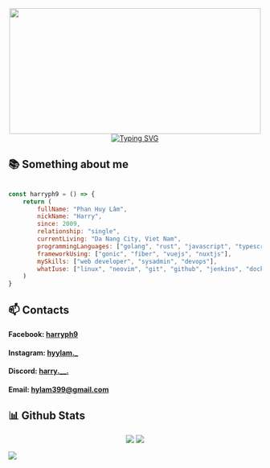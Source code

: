<div id="header" align="center">
  <img src="https://media1.giphy.com/media/qgQUggAC3Pfv687qPC/giphy.gif" width="500" height="250" />
</div>
<div align="center">
    <a href="https://git.io/typing-svg"><img src="https://readme-typing-svg.demolab.com?font=Fira+Code&pause=1000&width=435&lines=Hi+%F0%9F%91%8B!+Welcome+to+my+github+profile+" alt="Typing SVG" /></a>
</div>


## 📚 Something about me
```js

const harryph9 = () => {
    return (
        fullName: "Phan Huy Lâm",
        nickName: "Harry",
        since: 2009,
        relationship: "single",
        currentLiving: "Da Nang City, Viet Nam",
        programmingLanguages: ["golang", "rust", "javascript", "typescript", "c/c++", "bash script", "HTML/CSS"],
        frameworkUsing: ["gonic", "fiber", "vuejs", "nuxtjs"],
        mySkills: ["web developer", "sysadmin", "devops"],
        whatIuse: ["linux", "neovim", "git", "github", "jenkins", "docker", "postgresql", "mysql", "mariadb"],
    )
}
```

## 📫 Contacts
#### Facebook: [harryph9](https://www.facebook.com/harryph99/)
#### Instagram: [hyylam._](https://www.instagram.com/hyylam._/)
#### Discord: [harry.__.](https://discord.com)
#### Email: [hylam399@gmail.com](mailto:hylam399@gmail.com)

## 📊 Github Stats
<div align="center">
  <img src="https://github-readme-stats.vercel.app/api?username=harryph9&show_icons=true&theme=holi&hide_border=true" />
  <img src="https://github-readme-stats.vercel.app/api/top-langs/?username=harryph9&layout=donut&show_icons=true&theme=holi&hide_border=true" />
</div>

![](https://github-readme-activity-graph.vercel.app/graph?username=harryph9&theme=react-dark&area=true&hide_border=true)
